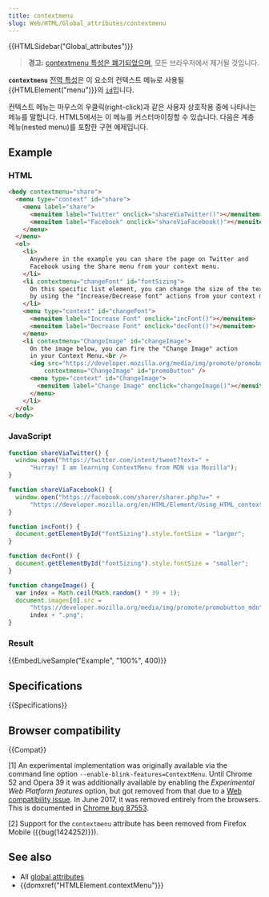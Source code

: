 ```yaml
---
title: contextmenu
slug: Web/HTML/Global_attributes/contextmenu
---
```


{{HTMLSidebar("Global_attributes")}}

> **경고:** [contextmenu 특성은 폐기되었으며](https://html.spec.whatwg.org/multipage/obsolete.html#attr-contextmenu), 모든 브라우저에서 제거될 것입니다.

**`contextmenu`** [전역 특성](/ko/docs/Web/HTML/Global_attributes)은 이 요소의 컨텍스트 메뉴로 사용될 {{HTMLElement("menu")}}의 [`id`](/ko/docs/Web/HTML/Global_attributes/id)입니다.

컨텍스트 메뉴는 마우스의 우클릭(right-click)과 같은 사용자 상호작용 중에 나타나는 메뉴를 말합니다. HTML5에서는 이 메뉴를 커스터마이징할 수 있습니다. 다음은 계층 메뉴(nested menu)를 포함한 구현 예제입니다.

## Example

### HTML

```html
<body contextmenu="share">
  <menu type="context" id="share">
    <menu label="share">
      <menuitem label="Twitter" onclick="shareViaTwitter()"></menuitem>
      <menuitem label="Facebook" onclick="shareViaFacebook()"></menuitem>
    </menu>
  </menu>
  <ol>
    <li>
      Anywhere in the example you can share the page on Twitter and
      Facebook using the Share menu from your context menu.
    </li>
    <li contextmenu="changeFont" id="fontSizing">
      On this specific list element, you can change the size of the text
      by using the "Increase/Decrease font" actions from your context menu
    </li>
    <menu type="context" id="changeFont">
      <menuitem label="Increase Font" onclick="incFont()"></menuitem>
      <menuitem label="Decrease Font" onclick="decFont()"></menuitem>
    </menu>
    <li contextmenu="ChangeImage" id="changeImage">
      On the image below, you can fire the "Change Image" action
      in your Context Menu.<br />
      <img src="https://developer.mozilla.org/media/img/promote/promobutton_mdn5.png"
          contextmenu="ChangeImage" id="promoButton" />
      <menu type="context" id="ChangeImage">
        <menuitem label="Change Image" onclick="changeImage()"></menuitem>
      </menu>
    </li>
  </ol>
</body>
```

### JavaScript

```js
function shareViaTwitter() {
  window.open("https://twitter.com/intent/tweet?text=" +
      "Hurray! I am learning ContextMenu from MDN via Mozilla");
}

function shareViaFacebook() {
  window.open("https://facebook.com/sharer/sharer.php?u=" +
      "https://developer.mozilla.org/en/HTML/Element/Using_HTML_context_menus");
}

function incFont() {
  document.getElementById("fontSizing").style.fontSize = "larger";
}

function decFont() {
  document.getElementById("fontSizing").style.fontSize = "smaller";
}

function changeImage() {
  var index = Math.ceil(Math.random() * 39 + 1);
  document.images[0].src =
      "https://developer.mozilla.org/media/img/promote/promobutton_mdn" +
      index + ".png";
}
```

### Result

{{EmbedLiveSample("Example", "100%", 400)}}

## Specifications

{{Specifications}}

## Browser compatibility

{{Compat}}

\[1] An experimental implementation was originally available via the command line option `--enable-blink-features=ContextMenu`. Until Chrome 52 and Opera 39 it was additionally available by enabling the _Experimental Web Platform features_ option, but got removed from that due to a [Web compatibility issue](https://bugs.chromium.org/p/chromium/issues/detail?id=412945). In June 2017, it was removed entirely from the browsers. This is documented in [Chrome bug 87553](https://bugs.chromium.org/p/chromium/issues/detail?id=87553).

\[2] Support for the `contextmenu` attribute has been removed from Firefox Mobile ({{bug(1424252)}}).

## See also

- All [global attributes](/ko/docs/Web/HTML/Global_attributes)
- {{domxref("HTMLElement.contextMenu")}}
